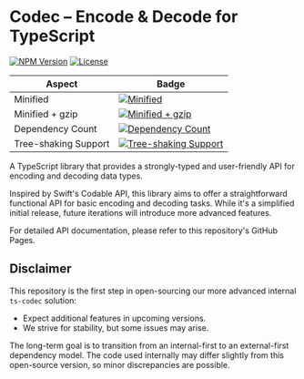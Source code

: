 # Codec – Encode & Decode for TypeScript

[![NPM Version](https://img.shields.io/npm/v/@adam-rocska/ts-codec.svg)](https://www.npmjs.com/package/@adam-rocska/ts-codec)
[![License](https://img.shields.io/npm/l/@adam-rocska/ts-codec)](https://github.com/adam-rocska/ts-codec-typescript/blob/master/LICENSE)

| Aspect               | Badge                                                                                                                                                 |
| -------------------- | ----------------------------------------------------------------------------------------------------------------------------------------------------- |
| Minified             | [![Minified](https://badgen.net/bundlephobia/min/@adam-rocska/ts-codec)](https://bundlephobia.com/package/@adam-rocska/ts-codec)                      |
| Minified + gzip      | [![Minified + gzip](https://badgen.net/bundlephobia/minzip/@adam-rocska/ts-codec)](https://bundlephobia.com/package/@adam-rocska/ts-codec)            |
| Dependency Count     | [![Dependency Count](https://badgen.net/bundlephobia/dependency-count/@adam-rocska/ts-codec)](https://bundlephobia.com/package/@adam-rocska/ts-codec) |
| Tree-shaking Support | [![Tree-shaking Support](https://badgen.net/bundlephobia/tree-shaking/@adam-rocska/ts-codec)](https://bundlephobia.com/package/@adam-rocska/ts-codec) |

A TypeScript library that provides a strongly-typed and
user-friendly API for encoding and decoding data types.

Inspired by Swift's Codable API, this library aims to offer
a straightforward functional API for basic encoding and
decoding tasks. While it's a simplified initial release,
future iterations will introduce more advanced features.

For detailed API documentation, please refer to this
repository's GitHub Pages.

## Disclaimer

This repository is the first step in open-sourcing our more
advanced internal `ts-codec` solution:

* Expect additional features in upcoming versions.
* We strive for stability, but some issues may arise.

The long-term goal is to transition from an internal-first
to an external-first dependency model. The code used
internally may differ slightly from this open-source
version, so minor discrepancies are possible.
